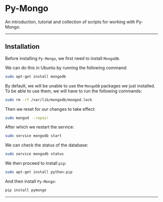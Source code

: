# Py-Mongo

An introduction, tutorial and collection of scripts for working with Py-Mongo.

***

## Installation

Before installing `Py-Mongo`, we first need to install `MongoDB`.

We can do this in Ubuntu by running the following command:

```bash
sudo apt-get install mongodb
```

By default, we will be unable to use the `MongoDB` packages we just installed. To be able to use them, we will have to run the following commands:

```bash
sudo rm -rf /var/lib/mongodb/mongod.lock
```

Then we reset for our changes to take effect:

```bash
sudo mongod --repair
```

After which we restart the service:

```bash
sudo service mongodb start
```

We can check the status of the database:

```bash
sudo service mongodb status
```

We then proceed to install `pip`:

```bash
sudo apt-get install python-pip
```

And then install `Py-Mongo`:

```bash
pip install pymongo
```

***
